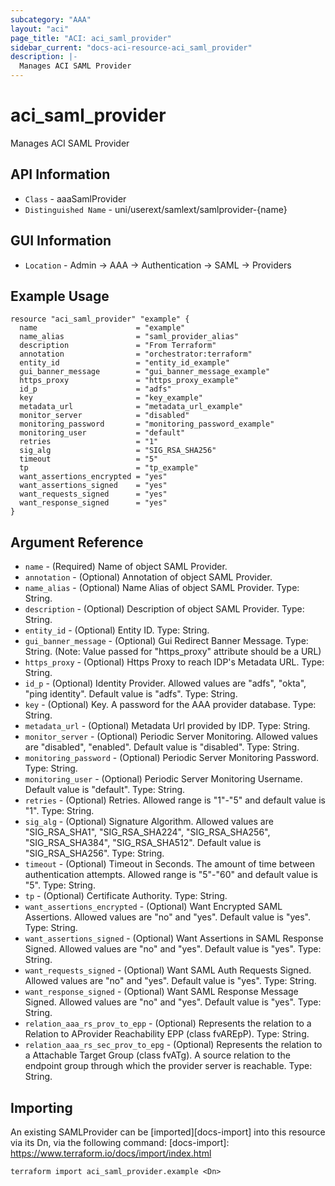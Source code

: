 ```yaml
---
subcategory: "AAA"
layout: "aci"
page_title: "ACI: aci_saml_provider"
sidebar_current: "docs-aci-resource-aci_saml_provider"
description: |-
  Manages ACI SAML Provider
---
```


# aci_saml_provider #

Manages ACI SAML Provider

## API Information ##

* `Class` - aaaSamlProvider
* `Distinguished Name` - uni/userext/samlext/samlprovider-{name}

## GUI Information ##

* `Location` - Admin -> AAA -> Authentication -> SAML -> Providers


## Example Usage ##

```hcl
resource "aci_saml_provider" "example" {
  name                      = "example"
  name_alias                = "saml_provider_alias"
  description               = "From Terraform"
  annotation                = "orchestrator:terraform"
  entity_id                 = "entity_id_example" 
  gui_banner_message        = "gui_banner_message_example"
  https_proxy               = "https_proxy_example"
  id_p                      = "adfs"
  key                       = "key_example"
  metadata_url              = "metadata_url_example"
  monitor_server            = "disabled"
  monitoring_password       = "monitoring_password_example"
  monitoring_user           = "default"
  retries                   = "1"
  sig_alg                   = "SIG_RSA_SHA256"
  timeout                   = "5"
  tp                        = "tp_example"
  want_assertions_encrypted = "yes"
  want_assertions_signed    = "yes"
  want_requests_signed      = "yes"
  want_response_signed      = "yes"
}
```

## Argument Reference ##


* `name` - (Required) Name of object SAML Provider.
* `annotation` - (Optional) Annotation of object SAML Provider.
* `name_alias` - (Optional) Name Alias of object SAML Provider. Type: String.
* `description` - (Optional) Description of object SAML Provider. Type: String.
* `entity_id` - (Optional) Entity ID. Type: String.
* `gui_banner_message` - (Optional) Gui Redirect Banner Message. Type: String. (Note: Value passed for "https_proxy" attribute should be a URL)
* `https_proxy` - (Optional) Https Proxy to reach IDP's Metadata URL. Type: String.
* `id_p` - (Optional) Identity Provider. Allowed values are "adfs", "okta", "ping identity". Default value is "adfs". Type: String.
* `key` - (Optional) Key. A password for the AAA provider database. Type: String.
* `metadata_url` - (Optional) Metadata Url provided by IDP. Type: String.
* `monitor_server` - (Optional) Periodic Server Monitoring. Allowed values are "disabled", "enabled". Default value is "disabled". Type: String.
* `monitoring_password` - (Optional) Periodic Server Monitoring Password. Type: String.
* `monitoring_user` - (Optional) Periodic Server Monitoring Username. Default value is "default". Type: String.
* `retries` - (Optional) Retries. Allowed range is "1"-"5" and default value is "1". Type: String.
* `sig_alg` - (Optional) Signature Algorithm. Allowed values are "SIG_RSA_SHA1", "SIG_RSA_SHA224", "SIG_RSA_SHA256", "SIG_RSA_SHA384", "SIG_RSA_SHA512". Default value is "SIG_RSA_SHA256". Type: String.
* `timeout` - (Optional) Timeout in Seconds. The amount of time between authentication attempts. Allowed range is "5"-"60" and default value is "5". Type: String.
* `tp` - (Optional) Certificate Authority. Type: String.
* `want_assertions_encrypted` - (Optional) Want Encrypted SAML Assertions. Allowed values are "no" and "yes". Default value is "yes". Type: String.
* `want_assertions_signed` - (Optional) Want Assertions in SAML Response Signed. Allowed values are "no" and "yes". Default value is "yes". Type: String.
* `want_requests_signed` - (Optional) Want SAML Auth Requests Signed. Allowed values are "no" and "yes". Default value is "yes". Type: String.
* `want_response_signed` - (Optional) Want SAML Response Message Signed. Allowed values are "no" and "yes". Default value is "yes". Type: String.
* `relation_aaa_rs_prov_to_epp` - (Optional) Represents the relation to a Relation to AProvider Reachability EPP (class fvAREpP). Type: String.
* `relation_aaa_rs_sec_prov_to_epg` - (Optional) Represents the relation to a Attachable Target Group (class fvATg). A source relation to the endpoint group through which the provider server is reachable. Type: String.



## Importing ##

An existing SAMLProvider can be [imported][docs-import] into this resource via its Dn, via the following command:
[docs-import]: https://www.terraform.io/docs/import/index.html


```
terraform import aci_saml_provider.example <Dn>
```